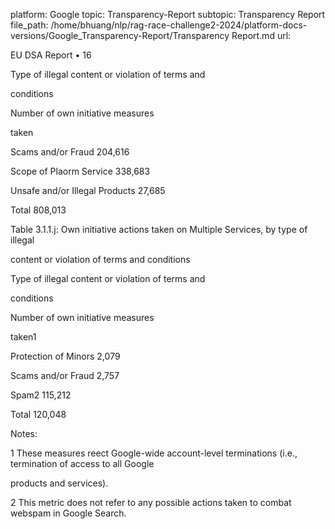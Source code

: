 platform: Google
topic: Transparency-Report
subtopic: Transparency Report
file_path: /home/bhuang/nlp/rag-race-challenge2-2024/platform-docs-versions/Google_Transparency-Report/Transparency Report.md
url: <EMPTY>

EU DSA Report • 16

Type of illegal content or violation of terms and

conditions

Number of own initiative measures

taken



Scams and/or Fraud 204,616



Scope of Pla orm Service 338,683



Unsafe and/or Illegal Products 27,685



Total 808,013



Table 3.1.1.j: Own initiative actions taken on Multiple Services, by type of illegal

content or violation of terms and conditions



Type of illegal content or violation of terms and

conditions

Number of own initiative measures

taken1



Protection of Minors 2,079



Scams and/or Fraud 2,757



Spam2 115,212



Total 120,048



Notes:



1 These measures re ect Google-wide account-level terminations (i.e., termination of access to all Google

products and services).



2 This metric does not refer to any possible actions taken to combat webspam in Google Search.